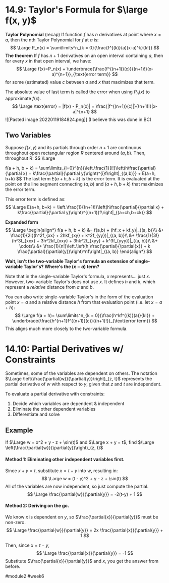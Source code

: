 # 14.9: Taylor's Formula for $\large f(x, y)$
**Taylor Polynomial** (recap)
If function $f$ has $n$ derivatives at point where $x = a$, then the nth Taylor Polynomial for $f$ at $a$ is:
$$
\Large
P_n(x) = \sum\limits^n_{k = 0}{\frac{f^{(k)}(a)(x-a)^k}{k!}}
$$
**The theorem**
If $f$ has $n + 1$ derivatives on an open interval containing $a$, then for every $x$ in that open interval, we have:
$$
\Large
f(x)=P_n(x) + \underbrace{\frac{f^{(n+1)}(c)}{(n+1)!}(x-a)^{n+1}}_{\text{error term}}
$$
for some (estimated) value $c$ between $a$ and $x$ that maximizes that term.

The absolute value of last term is called the error when using $P_n(x)$ to approximate $f(x)$.
$$
\Large
\text{error} = |f(x) - P_n(x)| = \frac{|f^{(n+1)}(c)|}{(n+1)!}|x-a|^{n+1}
$$
![[Pasted image 20220119184824.png]]
(I believe this was done in BC)

## Two Variables
Suppose $f(x, y)$ and its partials through order $n+1$ are continuous throughout open rectangular region $R$ centered around $(a, b)$. 
Then, throughout R:
$$
\Large

f(a + h, b + k) = \sum\limits_{i=0}^{n}{\left.\frac{1}{i!}\left(h\frac{\partial}{\partial x} + k\frac{\partial}{\partial y}\right)^{i}f\right|_{(a,b)}} + E(a+h, b+k)
$$
The last term $E(a+h, b+k)$ is the error term. It is evaluated at the point on the line segment connecting $(a, b)$ and $(a + h, b + k)$ that maximizes the error term.

This error term is defined as:
$$
\Large
E(a+h, b+k) = \left.\frac{1}{(n+1)!}\left(h\frac{\partial}{\partial x} + k\frac{\partial}{\partial y}\right)^{(n+1)}f\right|_{(a+ch,b+ck)}
$$

**Expanded form**
$$
\Large
\begin{align*}
f(a + h, b + k) &= f(a,b) + (hf_x + kf_y)|_{(a, b)}\\
&+ \frac{1}{2!}(h^2f_{xx} + 2hkf_{xy} + k^2f_{yy})|_{(a, b)}\\
&+ \frac{1}{3!}(h^3f_{xxx} + 3h^2kf_{xxy} + 3hk^2f_{xyy} + k^3f_{yyy})|_{(a, b)}\\
&+ \cdots\\
&+ \frac{1}{n!}\left.\left(h \frac{\partial}{\partial{x}} + k \frac{\partial}{\partial{y}}\right)^nf\right|_{(a, b)}
\end{align*}
$$

**Wait, isn't the two-variable Taylor's formula an extension of single-variable Taylor's? Where's the $(x-a)$ term?**

Note that in the single-variable Taylor's formula, $x$ represents... just $x$.
However, two-variable Taylor's does not use $x$. It defines $h$ and $k$, which represent a *relative* distance from $a$ and $b$.

You can also write single-variable Taylor's in the form of the evaluation point $x = a$ and a relative distance $h$ from that evaluation point (i.e. let $x = a + h$):
$$
\Large
f(a + h)= \sum\limits^n_{k = 0}{\frac{h^kf^{(k)}(a)}{k!}} + \underbrace{\frac{h^{n+1}f^{(n+1)}(c)}{(n+1)!}}_{\text{error term}}
$$
This aligns much more closely to the two-variable formula.

# 14.10: Partial Derivatives w/ Constraints
Sometimes, some of the variables are dependent on others.
The notation $\Large \left(\frac{\partial{w}}{\partial{y}}\right)_{z, t}$ represents the partial derivative of $w$ with respect to $y$, given that $z$ and $t$ are independent.

To evaluate a partial derivative with constraints:
1. Decide which variables are dependent & independent
2. Eliminate the other dependent variables
3. Differentiate and solve

## Example
If $\Large w = x^2 + y - z + \sin(t)$ and $\Large x + y = t$, find $\Large \left(\frac{\partial{w}}{\partial{y}}\right)_{z, t}$

#### Method 1: Eliminating other independent variables first.
Since $x + y = t$, substitute $x = t - y$ into $w$, resulting in:
$$
\Large
w = (t - y)^2 + y - z + \sin(t)
$$
All of the variables are now independent, so just compute the partial.
$$
\Large
\frac{\partial{w}}{\partial{y}} = -2(t-y) + 1
$$

#### Method 2: Deriving on the go.
We know $x$ is dependent on $y$, so $\frac{\partial{x}}{\partial{y}}$ must be non-zero.
$$
\Large
\frac{\partial{w}}{\partial{y}} = 2x \frac{\partial{x}}{\partial{y}} + 1
$$

Then, since $x = t - y$,
$$
\Large
\frac{\partial{x}}{\partial{y}} = -1
$$
Substitute $\frac{\partial{x}}{\partial{y}}$ and $x$, you get the answer from before.

#module2 #week6